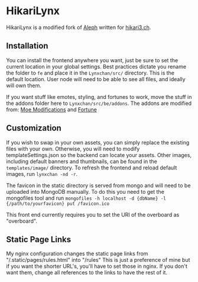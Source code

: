 # HikariLynx

HikariLynx is a modified fork of [Aleph](https://gitgud.io/8chan/Aleph) written for [hikari3.ch](https://hikari3.ch/).

## Installation ##
You can install the frontend anywhere you want, just be sure to set the current location in your global settings.
Best practices dictate you rename the folder to `fe` and place it in the `Lynxchan/src/` directory. This is the default location. User node will need to be able to see all files, and ideally will own them.

If you want stuff like emotes, styling, and fortunes to work, move the stuff in the addons folder here to `Lynxchan/src/be/addons`. The addons are modified from: [Moe Modifications](https://gitgud.io/8chan/moe_modifications) and [Fortune](https://gitgud.io/nop/fortune)

## Customization ##

If you wish to swap in your own assets, you can simply replace the existing files with your own. Otherwise, you will need to modify templateSettings.json so the backend can locate your assets. Other images, including default banners and thumbnails, can be found in the `templates/image/` directory. To refresh the frontend and reload default images, run `lynxchan -nd -r`.

The favicon in the static directory is served from mongo and will need to be uploaded into MongoDB manually. To do this you need to get the mongofiles tool and run  `mongofiles -h localhost -d {dbName} -l {/path/to/yourfavicon} put /favicon.ico`

This front end currently requires you to set the URI of the overboard as "overboard".

## Static Page Links ##

My nginx configuration changes the static page links from "/.static/pages/rules.html" into "/rules"
This is just a preference of mine but if you want the shorter URL's, you'll have to set those in nginx. If you don't want them, change all references to the links to have the rest of it.
